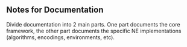 ## Notes for Documentation ##

Divide documentation into 2 main parts. One part documents the core framework, the other part documents
the specific NE implementations (algorithms, encodings, environments, etc). 
